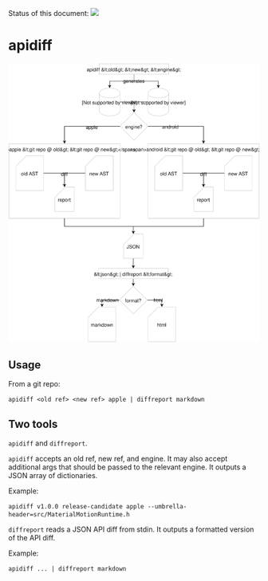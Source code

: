 Status of this document:
![](../_assets/under-construction-flashing-barracade-animation.gif)

# apidiff

![](../../_assets/apidiff.svg)

## Usage

From a git repo:

    apidiff <old ref> <new ref> apple | diffreport markdown

## Two tools

`apidiff` and `diffreport`.

`apidiff` accepts an old ref, new ref, and engine. It may also accept additional args that should be passed to the relevant engine. It outputs a JSON array of dictionaries.

Example:

    apidiff v1.0.0 release-candidate apple --umbrella-header=src/MaterialMotionRuntime.h

`diffreport` reads a JSON API diff from stdin. It outputs a formatted version of the API diff.

Example:

    apidiff ... | diffreport markdown
